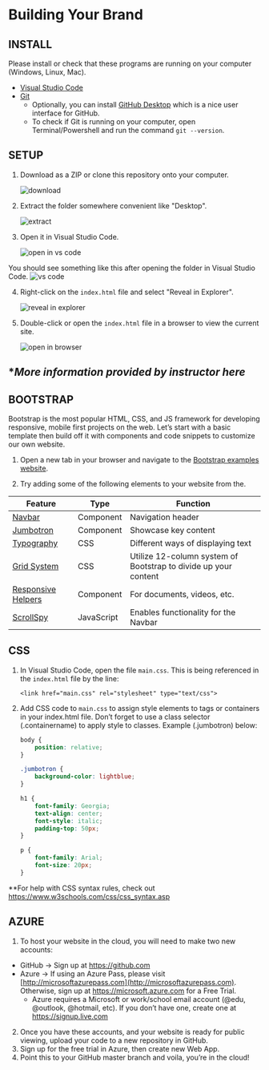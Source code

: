 # Building Your Brand 

## INSTALL
Please install or check that these programs are running on your computer (Windows, Linux, Mac).
- [Visual Studio Code](https://code.visualstudio.com/) 
- [Git](https://git-scm.com/book/en/v2/Getting-Started-Installing-Git)
    - Optionally, you can install [GitHub Desktop](https://desktop.github.com/) which is a nice user interface for GitHub.
    - To check if Git is running on your computer, open Terminal/Powershell and run the command `git --version`.

## SETUP
1. Download as a ZIP or clone this repository onto your computer. 
    
    ![download](images/download.png)
2. Extract the folder somewhere convenient like "Desktop".

    ![extract](images/extract.png)
3. Open it in Visual Studio Code.
    
    ![open in vs code](images/openinvscode.png)

You should see something like this after opening the folder in Visual Studio Code.
    ![vs code](images/vscode.png)

4. Right-click on the `index.html` file and select "Reveal in Explorer". 

    ![reveal in explorer](images/revealinexplorer.png)
5. Double-click or open the `index.html` file in a browser to view the current site.

    ![open in browser](images/openinbrowser.png)

## ****More information provided by instructor here*** 

## BOOTSTRAP
Bootstrap is the most popular HTML, CSS, and JS framework for developing responsive, mobile first projects on the web. Let’s start with a basic template then build off it with components and code snippets to customize our own website.

1. Open a new tab in your browser and navigate to the [Bootstrap examples website](https://v4-alpha.getbootstrap.com/examples/).

2.	Try adding some of the following elements to your website from the.

| Feature  |  Type |  Function |
|---|---|---|
| [Navbar](https://v4-alpha.getbootstrap.com/examples/navbars/)  |  Component | Navigation header  |
|  [Jumbotron](https://v4-alpha.getbootstrap.com/examples/jumbotron/) | Component  |  Showcase key content |
|  [Typography](https://v4-alpha.getbootstrap.com/content/typography/) | CSS  | Different ways of displaying text  |
|[Grid System](https://v4-alpha.getbootstrap.com/layout/grid/) |  CSS |  Utilize 12-column system of Bootstrap to divide up your content |
|  [Responsive Helpers](https://v4-alpha.getbootstrap.com/utilities/responsive-helpers/) | Component  |  For documents, videos, etc. |
|  [ScrollSpy](https://v4-alpha.getbootstrap.com/components/scrollspy/) |  JavaScript | Enables functionality for the Navbar  |

## CSS
1.	In Visual Studio Code, open the file `main.css`. 
	This is being referenced in the `index.html` file by the line: 

    `<link href="main.css" rel="stylesheet" type="text/css">`


3.	Add CSS code to `main.css` to assign style elements to tags or containers in your index.html file. Don’t forget to use a class selector (.containername) to apply style to classes. Example (.jumbotron) below:
    ```css
    body {     
        position: relative;
    } 

    .jumbotron {
        background-color: lightblue; 
    }

    h1 {    
        font-family: Georgia;
        text-align: center;     
        font-style: italic;
        padding-top: 50px; 
    } 
    
    p {     
        font-family: Arial;     
        font-size: 20px;     
    } 
    ```

**For help with CSS syntax rules, check out https://www.w3schools.com/css/css_syntax.asp 

## AZURE
1.	To host your website in the cloud, you will need to make two new accounts:
- GitHub -> Sign up at https://github.com 
- Azure -> If using an Azure Pass, please visit [http://microsoftazurepass.com](http://microsoftazurepass.com). Otherwise, sign up at https://microsoft.azure.com for a Free Trial.
  - Azure requires a Microsoft or work/school email account (@edu, @outlook, @hotmail, etc). If you don’t have one, create one at https://signup.live.com
2.	Once you have these accounts, and your website is ready for public viewing, upload your code to a new repository in GitHub.
3.	Sign up for the free trial in Azure, then create new Web App.
4.	Point this to your GitHub master branch and voila, you’re in the cloud!





